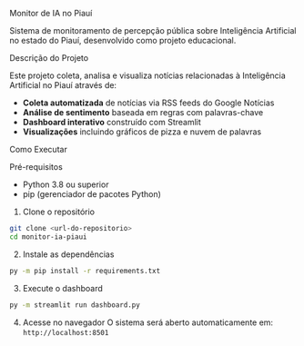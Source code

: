 Monitor de IA no Piauí

Sistema de monitoramento de percepção pública sobre Inteligência Artificial no estado do Piauí, desenvolvido como projeto educacional.

Descrição do Projeto

Este projeto coleta, analisa e visualiza notícias relacionadas à Inteligência Artificial no Piauí através de:
- **Coleta automatizada** de notícias via RSS feeds do Google Notícias  
- **Análise de sentimento** baseada em regras com palavras-chave
- **Dashboard interativo** construído com Streamlit
- **Visualizações** incluindo gráficos de pizza e nuvem de palavras

Como Executar

Pré-requisitos
- Python 3.8 ou superior
- pip (gerenciador de pacotes Python)

1. Clone o repositório
```bash
git clone <url-do-repositorio>
cd monitor-ia-piaui
```

2. Instale as dependências
```bash
py -m pip install -r requirements.txt
```

3. Execute o dashboard
```bash
py -m streamlit run dashboard.py
```

4. Acesse no navegador
O sistema será aberto automaticamente em: `http://localhost:8501`
